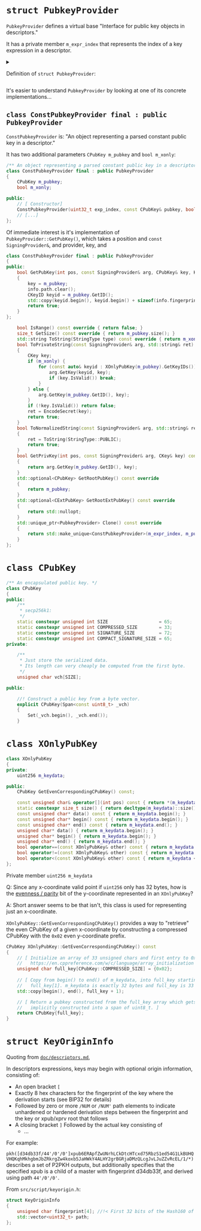 # `struct PubkeyProvider`

`PubkeyProvider` defines a virtual base "Interface for public key objects in descriptors."

It has a private member `m_expr_index` that represents the index of a key expression in
a descriptor.

<details>

<summary>

Definition of `struct PubkeyProvider`:

</summary>

```cpp
/** Interface for public key objects in descriptors. */
struct PubkeyProvider
{
protected:
    //! Index of this key expression in the descriptor
    //! E.g. If this PubkeyProvider is key1 in multi(2, key1, key2, key3), then m_expr_index = 0
    uint32_t m_expr_index;

public:
    explicit PubkeyProvider(uint32_t exp_index) : m_expr_index(exp_index) {}

    virtual ~PubkeyProvider() = default;

    /** Compare two public keys represented by this provider.
     * Used by the Miniscript descriptors to check for duplicate keys in the script.
     */
    bool operator<(PubkeyProvider& other) const {
        CPubKey a, b;
        SigningProvider dummy;
        KeyOriginInfo dummy_info;

        GetPubKey(0, dummy, a, dummy_info);
        other.GetPubKey(0, dummy, b, dummy_info);

        return a < b;
    }

    /** Derive a public key.
     *  read_cache is the cache to read keys from (if not nullptr)
     *  write_cache is the cache to write keys to (if not nullptr)
     *  Caches are not exclusive but this is not tested. Currently we use them exclusively
     */
    virtual bool GetPubKey(int pos, const SigningProvider& arg, CPubKey& key, KeyOriginInfo& info, const DescriptorCache* read_cache = nullptr, DescriptorCache* write_cache = nullptr) const = 0;

    /** Whether this represent multiple public keys at different positions. */
    virtual bool IsRange() const = 0;

    /** Get the size of the generated public key(s) in bytes (33 or 65). */
    virtual size_t GetSize() const = 0;

    enum class StringType {
        PUBLIC,
        COMPAT // string calculation that mustn't change over time to stay compatible with previous software versions
    };

    /** Get the descriptor string form. */
    virtual std::string ToString(StringType type=StringType::PUBLIC) const = 0;

    /** Get the descriptor string form including private data (if available in arg). */
    virtual bool ToPrivateString(const SigningProvider& arg, std::string& out) const = 0;

    /** Get the descriptor string form with the xpub at the last hardened derivation,
     *  and always use h for hardened derivation.
     */
    virtual bool ToNormalizedString(const SigningProvider& arg, std::string& out, const DescriptorCache* cache = nullptr) const = 0;

    /** Derive a private key, if private data is available in arg. */
    virtual bool GetPrivKey(int pos, const SigningProvider& arg, CKey& key) const = 0;

    /** Return the non-extended public key for this PubkeyProvider, if it has one. */
    virtual std::optional<CPubKey> GetRootPubKey() const = 0;
    /** Return the extended public key for this PubkeyProvider, if it has one. */
    virtual std::optional<CExtPubKey> GetRootExtPubKey() const = 0;

    /** Make a deep copy of this PubkeyProvider */
    virtual std::unique_ptr<PubkeyProvider> Clone() const = 0;
};
```
</details>

It's easier to understand `PubkeyProvider` by looking at one of its concrete
implementations...

## `class ConstPubkeyProvider final : public PubkeyProvider`

`ConstPubkeyProvider` is: "An object representing a parsed constant public key in a descriptor."

It has two additional parameters `CPubKey m_pubkey` and `bool m_xonly`:

```cpp
/** An object representing a parsed constant public key in a descriptor. */
class ConstPubkeyProvider final : public PubkeyProvider
{
    CPubKey m_pubkey;
    bool m_xonly;

public:
    // [ Constructor]
    ConstPubkeyProvider(uint32_t exp_index, const CPubKey& pubkey, bool xonly) : PubkeyProvider(exp_index), m_pubkey(pubkey), m_xonly(xonly) {}
    // [...]
};
```

Of immediate interest is it's implementation of `PubkeyProvider::GetPubKey()`,
which takes a position and `const SigningProvider&`, and  provider, key, and 

```cpp
class ConstPubkeyProvider final : public PubkeyProvider
{
public:
    bool GetPubKey(int pos, const SigningProvider& arg, CPubKey& key, KeyOriginInfo& info, const DescriptorCache* read_cache = nullptr, DescriptorCache* write_cache = nullptr) const override
    {
        key = m_pubkey;
        info.path.clear();
        CKeyID keyid = m_pubkey.GetID();
        std::copy(keyid.begin(), keyid.begin() + sizeof(info.fingerprint), info.fingerprint);
        return true;
    }
};
```

```cpp
    bool IsRange() const override { return false; }
    size_t GetSize() const override { return m_pubkey.size(); }
    std::string ToString(StringType type) const override { return m_xonly ? HexStr(m_pubkey).substr(2) : HexStr(m_pubkey); }
    bool ToPrivateString(const SigningProvider& arg, std::string& ret) const override
    {
        CKey key;
        if (m_xonly) {
            for (const auto& keyid : XOnlyPubKey(m_pubkey).GetKeyIDs()) {
                arg.GetKey(keyid, key);
                if (key.IsValid()) break;
            }
        } else {
            arg.GetKey(m_pubkey.GetID(), key);
        }
        if (!key.IsValid()) return false;
        ret = EncodeSecret(key);
        return true;
    }
    bool ToNormalizedString(const SigningProvider& arg, std::string& ret, const DescriptorCache* cache) const override
    {
        ret = ToString(StringType::PUBLIC);
        return true;
    }
    bool GetPrivKey(int pos, const SigningProvider& arg, CKey& key) const override
    {
        return arg.GetKey(m_pubkey.GetID(), key);
    }
    std::optional<CPubKey> GetRootPubKey() const override
    {
        return m_pubkey;
    }
    std::optional<CExtPubKey> GetRootExtPubKey() const override
    {
        return std::nullopt;
    }
    std::unique_ptr<PubkeyProvider> Clone() const override
    {
        return std::make_unique<ConstPubkeyProvider>(m_expr_index, m_pubkey, m_xonly);
    }
};
```

# `class CPubKey`

```cpp
/** An encapsulated public key. */
class CPubKey
{
public:
    /**
     * secp256k1:
     */
    static constexpr unsigned int SIZE                   = 65;
    static constexpr unsigned int COMPRESSED_SIZE        = 33;
    static constexpr unsigned int SIGNATURE_SIZE         = 72;
    static constexpr unsigned int COMPACT_SIGNATURE_SIZE = 65;
private:

    /**
     * Just store the serialized data.
     * Its length can very cheaply be computed from the first byte.
     */
    unsigned char vch[SIZE];

public:

    //! Construct a public key from a byte vector.
    explicit CPubKey(Span<const uint8_t> _vch)
    {
        Set(_vch.begin(), _vch.end());
    }
```

# `class XOnlyPubKey`

```cpp
class XOnlyPubKey
{
private:
    uint256 m_keydata;

public:
    CPubKey GetEvenCorrespondingCPubKey() const;

    const unsigned char& operator[](int pos) const { return *(m_keydata.begin() + pos); }
    static constexpr size_t size() { return decltype(m_keydata)::size(); }
    const unsigned char* data() const { return m_keydata.begin(); }
    const unsigned char* begin() const { return m_keydata.begin(); }
    const unsigned char* end() const { return m_keydata.end(); }
    unsigned char* data() { return m_keydata.begin(); }
    unsigned char* begin() { return m_keydata.begin(); }
    unsigned char* end() { return m_keydata.end(); }
    bool operator==(const XOnlyPubKey& other) const { return m_keydata == other.m_keydata; }
    bool operator!=(const XOnlyPubKey& other) const { return m_keydata != other.m_keydata; }
    bool operator<(const XOnlyPubKey& other) const { return m_keydata < other.m_keydata; }
};
```

Private member `uint256 m_keydata`

Q: Since any x-coordinate valid point if `uint256` only has 32 bytes, how is the
[evenness / parity](https://crypto.stackexchange.com/a/98364) bit of the
y-coordinate represented in an `XOnlyPubKey`?

A: Short answer seems to be that isn't, this class is used for representing just
an x-coordinate.

`XOnlyPubKey::GetEvenCorrespondingCPubKey()` provides a way to "retrieve" the
even CPubKey of a given x-coordinate by constructing a compressed CPubKey with
the `0x02` even y-coordinate prefix.

```cpp
CPubKey XOnlyPubKey::GetEvenCorrespondingCPubKey() const
{
    // [ Initialize an array of 33 unsigned chars and first entry to 0x02.
    //   https://en.cppreference.com/w/c/language/array_initialization . ] 
    unsigned char full_key[CPubKey::COMPRESSED_SIZE] = {0x02};
            
    // [ Copy from begin() to end() of m_keydata, into full_key starting at
    //   full_key[1]. m_keydata is exactly 32 bytes and full_key is 33 bytes. ]
    std::copy(begin(), end(), full_key + 1);

    // [ Return a pubkey constructed from the full_key array which gets
    //   implicitly constructed into a span of uint8_t. ]
    return CPubKey{full_key};
}
```

# `struct KeyOriginInfo`

Quoting from [`doc/descriptors.md`](https://github.com/bitcoin/bitcoin/blob/master/doc/descriptors.md),

In descriptors expressions, keys may begin with optional origin information,
consisting of:
- An open bracket `[`
- Exactly 8 hex characters for the fingerprint of the key where the derivation
  starts (see BIP32 for details)
- Followed by zero or more `/NUM` or `/NUM'` path elements to indicate
  unhardened or hardened derivation steps between the fingerprint and the key or
  xpub/xprv root that follows
- A closing bracket `]` Followed by the actual key consisting of
    - ...

For example:

`pkh([d34db33f/44'/0'/0']xpub6ERApfZwUNrhLCkDtcHTcxd75RbzS1ed54G1LkBUHQVHQKqhMkhgbmJbZRkrgZw4koxb5JaHWkY4ALHY2grBGRjaDMzQLcgJvLJuZZvRcEL/1/*)`
describes a set of P2PKH outputs, but additionally specifies that the specified
xpub is a child of a master with fingerprint d34db33f, and derived using path
`44'/0'/0'`.

From `src/script/keyorigin.h`:

```cpp
struct KeyOriginInfo
{
    unsigned char fingerprint[4]; //!< First 32 bits of the Hash160 of the public key at the root of the path
    std::vector<uint32_t> path;
};
```
